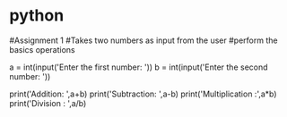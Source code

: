 # python
#Assignment 1
#Takes two numbers as input from the user
#perform the basics operations

a = int(input('Enter the first number: '))
b = int(input('Enter the second number: '))

print('Addition: ',a+b)
print('Subtraction: ',a-b)
print('Multiplication :',a*b)
print('Division : ',a/b)
